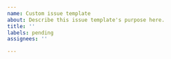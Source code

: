 ```yaml
---
name: Custom issue template
about: Describe this issue template's purpose here.
title: ''
labels: pending
assignees: ''

---
```



